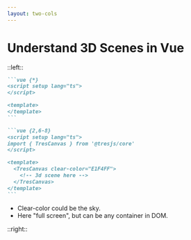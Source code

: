 ```yaml
---
layout: two-cols
---
```


# Understand 3D Scenes in Vue

::left::

<Understand3DScenesHeadlines :step="2" />

````md magic-move {lines: true}
```vue {*}
<script setup lang="ts">
</script>

<template>
</template>
```

```vue {2,6-8}
<script setup lang="ts">
import { TresCanvas } from '@tresjs/core'
</script>

<template>
  <TresCanvas clear-color="E1F4FF">
    <!-- 3d scene here -->
  </TresCanvas>
</template>
```
````

<div v-click="1" class="mt-4">

- Clear-color could be the sky.
- Here "full screen", but can be any container in DOM.

</div>

::right::

<WindowWrapper max-height>
  <div class="h-full h-full bg-[#E1F4FF]" v-click="1"></div>
</WindowWrapper>
